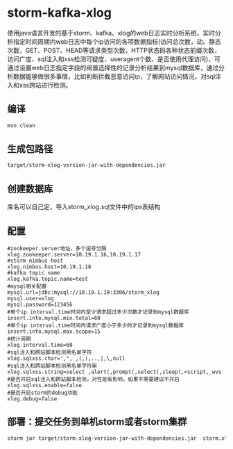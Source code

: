 storm-kafka-xlog
================

使用java语言开发的基于storm、kafka、xlog的web日志实时分析系统，实时分析指定时间周期内web日志中每个ip访问的各项数据指标(访问总次数，动、静态次数，GET、POST、HEAD等请求类型次数，HTTP状态码各种状态前缀次数，访问广度、sql注入和xss检测可疑度、useragent个数、是否使用代理访问)，可通过设置web日志指定字段的阀值选择性的记录分析结果到mysql数据库，通过分析数据能够做很多事情，比如判断拦截恶意访问ip，了解网站访问情况，对sql注入和xss跨站进行检测。


编译
--------
```Bash
mvn clean   
```


生成包路径    
--------
```Bash
target/storm-xlog-version-jar-with-dependencies.jar  
```

创建数据库       
--------
库名可以自己定，导入storm_xlog.sql文件中的ips表结构           


配置    
--------
```Vim
#zookeeper.server地址，多个逗号分隔          
xlog.zookeeper.server=10.19.1.16,10.19.1.17     
#storm nimbus host        
xlog.nimbus.host=10.19.1.18      
#kafka topic name         
xlog.kafka.topic.name=test    
#mysql相关配置             
mysql.url=jdbc:mysql://10.19.1.19:3306/storm_xlog          
mysql.user=xlog           
mysql.password=123456      
#单个ip interval.time时间内至少请求超过多少次数才记录到mysql数据库             
insert.into.mysql.min.total=60      
#单个ip interval.time时间内请求广度小于多少的才记录到mysql数据库           
insert.into.mysql.max.scope=15    
#统计周期      
xlog.interval.time=60
#sql注入和跨站脚本检测黑名单字符         
xlog.sqlxss.char=',", ,(,),..,|,\,null    
#sql注入和跨站脚本检测黑名单字符串         
xlog.sqlxss.string=select ,alert(,prompt(,select(,sleep(,<script,_wvs     
#是否开启sql注入和跨站脚本检测，对性能有影响，如果不需要建议不开启              
xlog.sqlxss.enable=false   
#是否开启storm的debug功能      
xlog.debug=false     
```


部署：提交任务到单机storm或者storm集群    
--------
```Bash
storm jar target/storm-xlog-version-jar-with-dependencies.jar  storm.xlog.XlogKafkaSpoutTopology xlog.properties   
```


